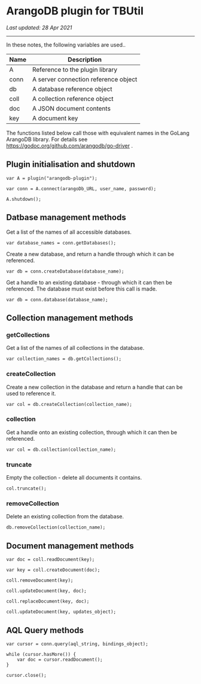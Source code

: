 # ArangoDB plugin for TBUtil

*Last updated: 28 Apr 2021*

---

In these notes, the following variables are used..

| Name | Description |
| ---- | ----------- |
| A    | Reference to the plugin library |
| conn | A server connection reference object |
| db   | A database reference object |
| coll | A collection reference object |
| doc  | A JSON document contents |
| key  | A document key |

The functions listed below call those with equivalent names in the GoLang ArangoDB library. For details see https://godoc.org/github.com/arangodb/go-driver .

## Plugin initialisation and shutdown

```
var A = plugin("arangodb-plugin");

var conn = A.connect(arangoDb_URL, user_name, password);

A.shutdown();
```


## Datbase management methods

Get a list of the names of all accessible databases.

```
var database_names = conn.getDatabases();
```

Create a new database, and return a handle through which it can be referenced.

```
var db = conn.createDatabase(database_name);
```

Get a handle to an existing database - through which it can then be referenced. The database must exist before this call is made.

```
var db = conn.database(database_name);
```


## Collection management methods

### getCollections

Get a list of the names of all collections in the database.

```
var collection_names = db.getCollections();
```

### createCollection

Create a new collection in the database and return a handle that can be used to reference it.

```
var col = db.createCollection(collection_name);
```

### collection

Get a handle onto an existing collection, through which it can then be referenced.

```
var col = db.collection(collection_name);
```

### truncate

Empty the collection - delete all documents it contains.

```
col.truncate();
```

### removeCollection

Delete an existing collection from the database.

```
db.removeCollection(collection_name);
```

## Document management methods

```
var doc = coll.readDocument(key);

var key = coll.createDocument(doc);

coll.removeDocument(key);

coll.updateDocument(key, doc);

coll.replaceDocument(key, doc);

coll.updateDocument(key, updates_object);
```

## AQL Query methods

```
var cursor = conn.query(aql_string, bindings_object);

while (cursor.hasMore()) {
	var doc = cursor.readDocument();
}

cursor.close();
```

